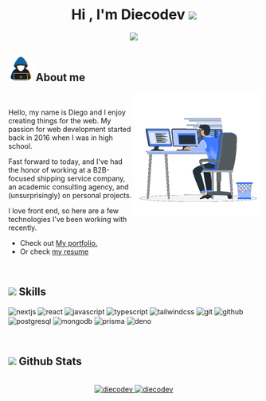<h1 align="center"><b>Hi , I'm Diecodev </b><img src="https://media.giphy.com/media/hvRJCLFzcasrR4ia7z/giphy.gif" width="35"></h1>

<p align="center">
  <a href="https://github.com/DenverCoder1/readme-typing-svg"><img src="https://readme-typing-svg.herokuapp.com?font=Victor+Mono&color=0099ff&size=25&center=true&vCenter=true&width=600&height=100&lines=<HelloWorld/>;++;Front-End+Developer;Love+to+learn+new+stuffs"></a>
</p>

## <picture><img src = "https://github.com/0xAbdulKhalid/0xAbdulKhalid/raw/main/assets/mdImages/about_me.gif" width = 50px></picture> **About me**

<picture>
<img align="right" src="https://github.com/0xAbdulKhalid/0xAbdulKhalid/raw/main/assets/mdImages/Right_Side.gif" width = 250px></picture>

<br>

<p align="left">
  Hello, my name is Diego and I enjoy creating things for the web. My passion for web development started back in 2016 when I was in high school.
</p>
<p align="left">
 Fast forward to today, and I've had the honor of working at a B2B-focused shipping service company, an academic consulting agency, and (unsurprisingly) on personal projects.
</p>
<p align="left">
 I love front end, so here are a few technologies I’ve been working with recently.
</p>

- Check out [My portfolio.](https://diecodev.vercel.app)
- Or check [my resume](https://diecodev.vercel.app/resume.pdf)

<br>

## <img src="https://media2.giphy.com/media/QssGEmpkyEOhBCb7e1/giphy.gif?cid=ecf05e47a0n3gi1bfqntqmob8g9aid1oyj2wr3ds3mg700bl&rid=giphy.gif" width ="25"><b> Skills</b>

<picture><img align="center" src="https://img.shields.io/badge/next.js-%23121011.svg?style=for-the-badge&logo=next.js&logoColor=white" alt="nextjs"/></picture>
<picture><img align="center" src="https://img.shields.io/badge/React-%23121011.svg?style=for-the-badge&logo=react&logoColor=white" alt="react"/></picture>
<picture><img align="center" src="https://img.shields.io/badge/JavaScript-%23121011.svg?style=for-the-badge&logo=javascript&logoColor=white" alt="javascript"/></picture>
<picture><img align="center" src="https://img.shields.io/badge/TypeScript-%23121011.svg?style=for-the-badge&logo=typescript&logoColor=white" alt="typescript"/></picture>
<picture><img align="center" src="https://img.shields.io/badge/tailwindcss-%23121011.svg?style=for-the-badge&logo=tailwindcss&logoColor=white" alt="tailwindcss"/></picture>
<picture><img align="center" src="https://img.shields.io/badge/git-%23121011.svg?style=for-the-badge&logo=git&logoColor=white" alt="git"/></picture>
<picture><img align="center" src="https://img.shields.io/badge/github-%23121011.svg?style=for-the-badge&logo=github&logoColor=white" alt="github"/></picture>
<picture><img align="center" src="https://img.shields.io/badge/postgresql-%23121011.svg?style=for-the-badge&logo=postgresql&logoColor=white" alt="postgresql"/></picture>
<picture><img align="center" src="https://img.shields.io/badge/mongodb-%23121011.svg?style=for-the-badge&logo=mongodb&logoColor=white" alt="mongodb"/></picture>
<picture><img align="center" src="https://img.shields.io/badge/prisma-%23121011.svg?style=for-the-badge&logo=prisma&logoColor=white" alt="prisma"/></picture>
<picture><img align="center" src="https://img.shields.io/badge/deno-%23121011.svg?style=for-the-badge&logo=deno&logoColor=white" alt="deno"/></picture>

<br>

## <img src="https://media.giphy.com/media/iY8CRBdQXODJSCERIr/giphy.gif" width="35"><b> Github Stats </b>

<br>

<div align="center">

<a href="https://github.com/diecodev/">
  <img src="https://github-readme-stats.vercel.app/api?username=diecodev&include_all_commits=true&count_private=true&show_icons=true&line_height=20&title_color=7A7ADB&icon_color=2234AE&text_color=D3D3D3&bg_color=0,000000,130F40" width="450" alt="diecodev"/>
  <img src="https://github-readme-stats.vercel.app/api/top-langs?username=diecodev&show_icons=true&locale=en&layout=compact&line_height=20&title_color=7A7ADB&icon_color=2234AE&text_color=D3D3D3&bg_color=0,000000,130F40" width="375"  alt="diecodev"/>

</a>
</div>
